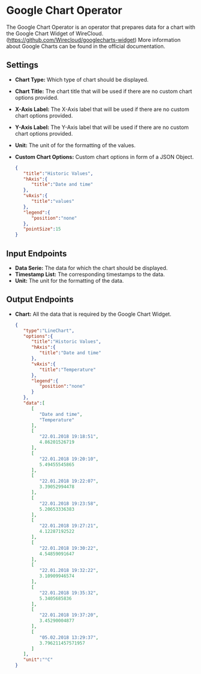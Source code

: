 Google Chart Operator
====================

The Google Chart Operator is an operator that prepares data for a chart with the Google Chart Widget of WireCloud. (https://github.com/Wirecloud/googlecharts-widget) More information about Google Charts can be found in the official documentation.

Settings
--------

- **Chart Type:** Which type of chart should be displayed.
- **Chart Title:** The chart title that will be used if there are no custom chart options provided.
- **X-Axis Label:** The X-Axis label that will be used if there are no custom chart options provided.
- **Y-Axis Label:** The Y-Axis label that will be used if there are no custom chart options provided.
- **Unit:** The unit of for the formatting of the values.
- **Custom Chart Options:** Custom chart options in form of a JSON Object.

    ```json
    {
       "title":"Historic Values",
       "hAxis":{
          "title":"Date and time"
       },
       "vAxis":{
          "title":"values"
       },
       "legend":{
          "position":"none"
       },
       "pointSize":15
    }
    ```

Input Endpoints
--------

- **Data Serie:** The data for which the chart should be displayed.
- **Timestamp List:** The corresponding timestamps to the data.
- **Unit:** The unit for the formatting of the data.

Output Endpoints
--------

-   **Chart:** All the data that is required by the Google Chart Widget.

    ```json
    {
       "type":"LineChart",
       "options":{
          "title":"Historic Values",
          "hAxis":{
             "title":"Date and time"
          },
          "vAxis":{
             "title":"Temperature"
          },
          "legend":{
             "position":"none"
          }
       },
       "data":[
          [
             "Date and time",
             "Temperature"
          ],
          [
             "22.01.2018 19:18:51",
             4.86201526719
          ],
          [
             "22.01.2018 19:20:10",
             5.49455545865
          ],
          [
             "22.01.2018 19:22:07",
             3.39052994478
          ],
          [
             "22.01.2018 19:23:58",
             5.20653336383
          ],
          [
             "22.01.2018 19:27:21",
             4.12287192522
          ],
          [
             "22.01.2018 19:30:22",
             4.54859091647
          ],
          [
             "22.01.2018 19:32:22",
             3.10909946574
          ],
          [
             "22.01.2018 19:35:32",
             5.3405685836
          ],
          [
             "22.01.2018 19:37:20",
             3.45290004877
          ],
          [
             "05.02.2018 13:29:37",
             3.796211457571957
          ]
       ],
       "unit":"°C"
    }
    ```